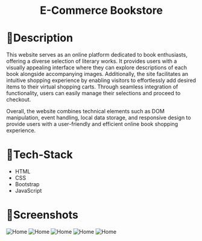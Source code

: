 <h1 align="center"><strong> E-Commerce Bookstore</strong></h1>

# 📝Description
This website serves as an online platform dedicated to book enthusiasts, offering a diverse selection of literary works. It provides users with a visually appealing interface where they can explore 
descriptions of each book alongside accompanying images. Additionally, the site 
facilitates an intuitive shopping experience by enabling visitors to effortlessly add desired items to their virtual shopping carts. 
Through seamless integration of functionality, users can easily manage their selections and proceed to checkout.

Overall, the website combines technical elements such as DOM manipulation, event handling, local data storage, and responsive design to provide users with a 
user-friendly and efficient online book shopping experience.

# 🤖Tech-Stack
- HTML
- CSS
- Bootstrap
- JavaScript

# 📱Screenshots
<img src="https://drive.google.com/uc?export=view&id=1lnBLriXZVM786uoYW8fxRVQeLPaJerRi" alt="Home">
<img src="https://drive.google.com/uc?export=view&id=1bIQN5l6UbXdVp5NewFmtfrNa_-_YwxDw" alt="Home">
<img src="https://drive.google.com/uc?export=view&id=1FpinYjrXHl0KcfEYKMKMSw95L1jLXAqW" alt="Home">
<img src="https://drive.google.com/uc?export=view&id=1V_prrLUXmUsp6jemMlNZkG098lk7yrTZ" alt="Home">
<img src="https://drive.google.com/uc?export=view&id=1u6YyX6ndb46rulexKes33AuSchfQ5S-g" alt="Home">
